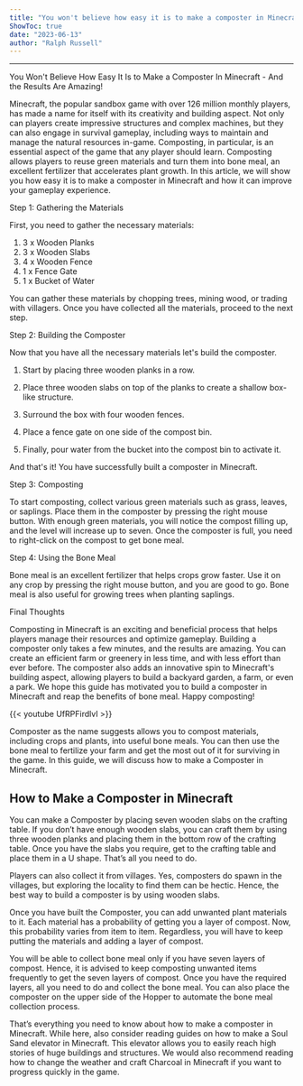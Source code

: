 ```yaml
---
title: "You won't believe how easy it is to make a composter in Minecraft - and the results are amazing!"
ShowToc: true 
date: "2023-06-13"
author: "Ralph Russell"
---
```

*****
You Won't Believe How Easy It Is to Make a Composter In Minecraft - And the Results Are Amazing!

Minecraft, the popular sandbox game with over 126 million monthly players, has made a name for itself with its creativity and building aspect. Not only can players create impressive structures and complex machines, but they can also engage in survival gameplay, including ways to maintain and manage the natural resources in-game. Composting, in particular, is an essential aspect of the game that any player should learn. Composting allows players to reuse green materials and turn them into bone meal, an excellent fertilizer that accelerates plant growth. In this article, we will show you how easy it is to make a composter in Minecraft and how it can improve your gameplay experience.

Step 1: Gathering the Materials

First, you need to gather the necessary materials:

1. 3 x Wooden Planks
2. 3 x Wooden Slabs
3. 4 x Wooden Fence
4. 1 x Fence Gate
5. 1 x Bucket of Water

You can gather these materials by chopping trees, mining wood, or trading with villagers. Once you have collected all the materials, proceed to the next step.

Step 2: Building the Composter

Now that you have all the necessary materials let's build the composter.

1. Start by placing three wooden planks in a row.

2. Place three wooden slabs on top of the planks to create a shallow box-like structure.

3. Surround the box with four wooden fences.

4. Place a fence gate on one side of the compost bin.

5. Finally, pour water from the bucket into the compost bin to activate it.

And that's it! You have successfully built a composter in Minecraft.

Step 3: Composting

To start composting, collect various green materials such as grass, leaves, or saplings. Place them in the composter by pressing the right mouse button. With enough green materials, you will notice the compost filling up, and the level will increase up to seven. Once the composter is full, you need to right-click on the compost to get bone meal.

Step 4: Using the Bone Meal

Bone meal is an excellent fertilizer that helps crops grow faster. Use it on any crop by pressing the right mouse button, and you are good to go. Bone meal is also useful for growing trees when planting saplings.

Final Thoughts

Composting in Minecraft is an exciting and beneficial process that helps players manage their resources and optimize gameplay. Building a composter only takes a few minutes, and the results are amazing. You can create an efficient farm or greenery in less time, and with less effort than ever before. The composter also adds an innovative spin to Minecraft's building aspect, allowing players to build a backyard garden, a farm, or even a park. We hope this guide has motivated you to build a composter in Minecraft and reap the benefits of bone meal. Happy composting!

{{< youtube UfRPFirdlvI >}} 



Composter as the name suggests allows you to compost materials, including crops and plants, into useful bone meals. You can then use the bone meal to fertilize your farm and get the most out of it for surviving in the game. In this guide, we will discuss how to make a Composter in Minecraft.
 
## How to Make a Composter in Minecraft
 

 
You can make a Composter by placing seven wooden slabs on the crafting table. If you don’t have enough wooden slabs, you can craft them by using three wooden planks and placing them in the bottom row of the crafting table. Once you have the slabs you require, get to the crafting table and place them in a U shape. That’s all you need to do.
 
Players can also collect it from villages. Yes, composters do spawn in the villages, but exploring the locality to find them can be hectic. Hence, the best way to build a composter is by using wooden slabs.
 
Once you have built the Composter, you can add unwanted plant materials to it. Each material has a probability of getting you a layer of compost. Now, this probability varies from item to item. Regardless, you will have to keep putting the materials and adding a layer of compost.
 
You will be able to collect bone meal only if you have seven layers of compost. Hence, it is advised to keep composting unwanted items frequently to get the seven layers of compost. Once you have the required layers, all you need to do and collect the bone meal. You can also place the composter on the upper side of the Hopper to automate the bone meal collection process.
 
That’s everything you need to know about how to make a composter in Minecraft. While here, also consider reading guides on how to make a Soul Sand elevator in Minecraft. This elevator allows you to easily reach high stories of huge buildings and structures. We would also recommend reading how to change the weather and craft Charcoal in Minecraft if you want to progress quickly in the game.




